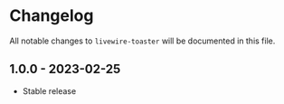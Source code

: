 # Changelog

All notable changes to `livewire-toaster` will be documented in this file.

## 1.0.0 - 2023-02-25

- Stable release
